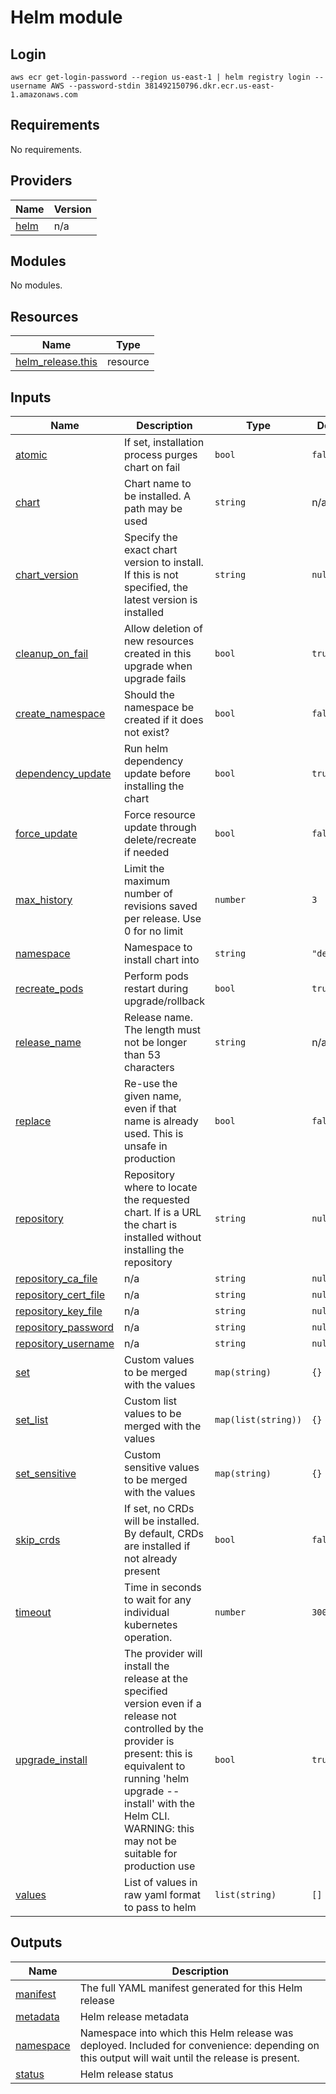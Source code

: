 # Helm module

## Login

```shell
aws ecr get-login-password --region us-east-1 | helm registry login --username AWS --password-stdin 381492150796.dkr.ecr.us-east-1.amazonaws.com
```

<!-- BEGIN_TF_DOCS -->
## Requirements

No requirements.

## Providers

| Name | Version |
|------|---------|
| <a name="provider_helm"></a> [helm](#provider\_helm) | n/a |

## Modules

No modules.

## Resources

| Name | Type |
|------|------|
| [helm_release.this](https://registry.terraform.io/providers/hashicorp/helm/latest/docs/resources/release) | resource |

## Inputs

| Name | Description | Type | Default | Required |
|------|-------------|------|---------|:--------:|
| <a name="input_atomic"></a> [atomic](#input\_atomic) | If set, installation process purges chart on fail | `bool` | `false` | no |
| <a name="input_chart"></a> [chart](#input\_chart) | Chart name to be installed. A path may be used | `string` | n/a | yes |
| <a name="input_chart_version"></a> [chart\_version](#input\_chart\_version) | Specify the exact chart version to install. If this is not specified, the latest version is installed | `string` | `null` | no |
| <a name="input_cleanup_on_fail"></a> [cleanup\_on\_fail](#input\_cleanup\_on\_fail) | Allow deletion of new resources created in this upgrade when upgrade fails | `bool` | `true` | no |
| <a name="input_create_namespace"></a> [create\_namespace](#input\_create\_namespace) | Should the namespace be created if it does not exist? | `bool` | `false` | no |
| <a name="input_dependency_update"></a> [dependency\_update](#input\_dependency\_update) | Run helm dependency update before installing the chart | `bool` | `true` | no |
| <a name="input_force_update"></a> [force\_update](#input\_force\_update) | Force resource update through delete/recreate if needed | `bool` | `false` | no |
| <a name="input_max_history"></a> [max\_history](#input\_max\_history) | Limit the maximum number of revisions saved per release. Use 0 for no limit | `number` | `3` | no |
| <a name="input_namespace"></a> [namespace](#input\_namespace) | Namespace to install chart into | `string` | `"default"` | no |
| <a name="input_recreate_pods"></a> [recreate\_pods](#input\_recreate\_pods) | Perform pods restart during upgrade/rollback | `bool` | `true` | no |
| <a name="input_release_name"></a> [release\_name](#input\_release\_name) | Release name. The length must not be longer than 53 characters | `string` | n/a | yes |
| <a name="input_replace"></a> [replace](#input\_replace) | Re-use the given name, even if that name is already used. This is unsafe in production | `bool` | `false` | no |
| <a name="input_repository"></a> [repository](#input\_repository) | Repository where to locate the requested chart. If is a URL the chart is installed without installing the repository | `string` | `null` | no |
| <a name="input_repository_ca_file"></a> [repository\_ca\_file](#input\_repository\_ca\_file) | n/a | `string` | `null` | no |
| <a name="input_repository_cert_file"></a> [repository\_cert\_file](#input\_repository\_cert\_file) | n/a | `string` | `null` | no |
| <a name="input_repository_key_file"></a> [repository\_key\_file](#input\_repository\_key\_file) | n/a | `string` | `null` | no |
| <a name="input_repository_password"></a> [repository\_password](#input\_repository\_password) | n/a | `string` | `null` | no |
| <a name="input_repository_username"></a> [repository\_username](#input\_repository\_username) | n/a | `string` | `null` | no |
| <a name="input_set"></a> [set](#input\_set) | Custom values to be merged with the values | `map(string)` | `{}` | no |
| <a name="input_set_list"></a> [set\_list](#input\_set\_list) | Custom list values to be merged with the values | `map(list(string))` | `{}` | no |
| <a name="input_set_sensitive"></a> [set\_sensitive](#input\_set\_sensitive) | Custom sensitive values to be merged with the values | `map(string)` | `{}` | no |
| <a name="input_skip_crds"></a> [skip\_crds](#input\_skip\_crds) | If set, no CRDs will be installed. By default, CRDs are installed if not already present | `bool` | `false` | no |
| <a name="input_timeout"></a> [timeout](#input\_timeout) | Time in seconds to wait for any individual kubernetes operation. | `number` | `300` | no |
| <a name="input_upgrade_install"></a> [upgrade\_install](#input\_upgrade\_install) | The provider will install the release at the specified version even if a release not controlled by the provider is present: this is equivalent to running 'helm upgrade --install' with the Helm CLI. WARNING: this may not be suitable for production use | `bool` | `true` | no |
| <a name="input_values"></a> [values](#input\_values) | List of values in raw yaml format to pass to helm | `list(string)` | `[]` | no |

## Outputs

| Name | Description |
|------|-------------|
| <a name="output_manifest"></a> [manifest](#output\_manifest) | The full YAML manifest generated for this Helm release |
| <a name="output_metadata"></a> [metadata](#output\_metadata) | Helm release metadata |
| <a name="output_namespace"></a> [namespace](#output\_namespace) | Namespace into which this Helm release was deployed. Included for convenience: depending on this output will wait until the release is present. |
| <a name="output_status"></a> [status](#output\_status) | Helm release status |
<!-- END_TF_DOCS -->